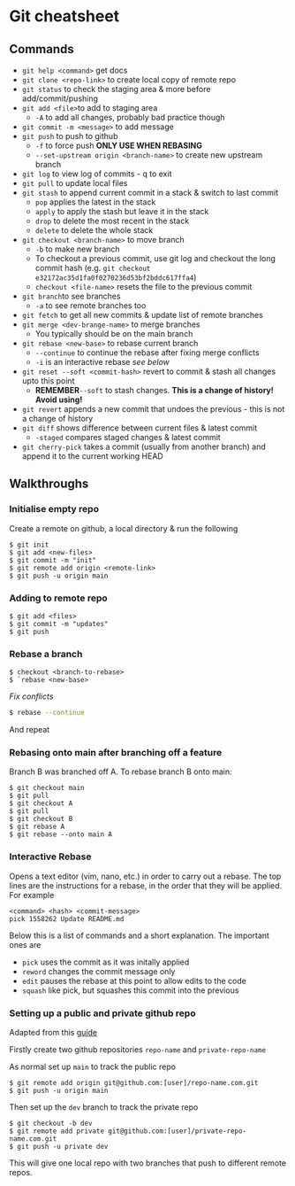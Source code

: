 # Git cheatsheet

## Commands
- `git help <command>` get docs
- ` git clone <repo-link> ` to create local copy of remote repo 
- `git status` to check the staging area & more before add/commit/pushing
- `git add <file>`to add to staging area
  - `-A` to add all changes, probably bad practice though
- `git commit -m <message>` to add message
- `git push` to push to github
  - `-f` to force push **ONLY USE WHEN REBASING**
  - `--set-upstream origin <branch-name>` to create new upstream branch
- `git log` to view log of commits - q to exit
- `git pull` to update local files
- `git stash` to append current commit in a stack & switch to last commit
  - `pop` applies the latest in the stack
  - `apply` to apply the stash but leave it in the stack
  - `drop` to delete the most recent in the stack
  - `delete` to delete the whole stack
- `git checkout <branch-name>` to move branch
  - `-b` to make new branch
  - To checkout a previous commit, use git log and checkout the long commit hash (e.g. `git checkout e32172ac35d1fa0f0270236d53bf2bddc617ffa4`)
  - `checkout <file-name>` resets the file to the previous commit 
- `git branch`to see branches
  - `-a` to see remote branches too 
- `git fetch` to get all new commits & update list of remote branches
- `git merge <dev-brange-name>` to merge branches
  - You typically should be on the main branch
- `git rebase <new-base>` to rebase current branch
  - `--continue` to continue the rebase after fixing merge conflicts
  - `-i` is an interactive rebase _see below_
- `git reset --soft <commit-hash>` revert to commit & stash all changes upto this point
  - **REMEMBER**`--soft` to stash changes. **This is a change of history! Avoid using!**
- `git revert` appends a new commit that undoes the previous - this is not a change of history
- `git diff` shows difference between current files & latest commit
  - `-staged` compares staged changes & latest commit
- `git cherry-pick` takes a commit (usually from another branch) and append it to the current working HEAD

## Walkthroughs

### Initialise empty repo
Create a remote on github, a local directory & run the following
```shell
$ git init
$ git add <new-files>
$ git commit -m "init"
$ git remote add origin <remote-link>
$ git push -u origin main
```

### Adding to remote repo
```shell
$ git add <files>
$ git commit -m "updates"
$ git push
```
### Rebase a branch

```shell
$ checkout <branch-to-rebase>
$ `rebase <new-base>
```
   _Fix conflicts_
```bash
$ rebase --continue
```
And repeat

### Rebasing onto main after branching off a feature
Branch B was branched off A. To rebase branch B onto main:
```shell
$ git checkout main
$ git pull
$ git checkout A
$ git pull
$ git checkout B
$ git rebase A
$ git rebase --onto main A
```

### Interactive Rebase
Opens a text editor (vim, nano, etc.) in order to carry out a rebase.
The top lines are the instructions for a rebase, in the order that they will be applied. For example
```
<command> <hash> <commit-message>
pick 1558262 Update README.md
```
Below this is a list of commands and a short explanation. The important ones are
- `pick` uses the commit as it was initally applied
- `reword` changes the commit message only
- `edit` pauses the rebase at this point to allow edits to the code
- `squash` like pick, but squashes this commit into the previous


### Setting up a public and private github repo
Adapted from this [guide](https://24ways.org/2013/keeping-parts-of-your-codebase-private-on-github/) 

Firstly create two github repositories `repo-name` and `private-repo-name`

As normal set up `main` to track the public repo
```shell
$ git remote add origin git@github.com:[user]/repo-name.com.git
$ git push -u origin main
```
Then set up the `dev` branch to track the private repo
```shell
$ git checkout -b dev
$ git remote add private git@github.com:[user]/private-repo-name.com.git
$ git push -u private dev
```
This will give one local repo with two branches that push to different remote repos.
